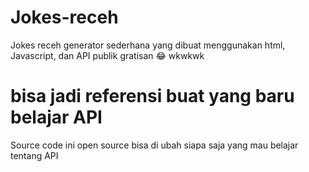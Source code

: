 # Jokes-receh
Jokes receh generator sederhana yang dibuat menggunakan html, Javascript, dan API publik gratisan 😂 wkwkwk

# bisa jadi referensi buat yang baru belajar API

Source code ini open source bisa di ubah siapa saja yang mau belajar tentang API
